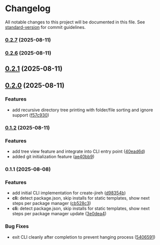 # Changelog

All notable changes to this project will be documented in this file. See [standard-version](https://github.com/conventional-changelog/standard-version) for commit guidelines.

### [0.2.7](https://github.com/jirehgrp-org/create-jireh/compare/v0.2.6...v0.2.7) (2025-08-11)

### [0.2.6](https://github.com/jirehgrp-org/create-jireh/compare/v0.2.5...v0.2.6) (2025-08-11)

## [0.2.1](https://github.com/jirehgrp-org/create-jireh/compare/v0.1.2...v0.2.0) (2025-08-11)

## [0.2.0](https://github.com/jirehgrp-org/create-jireh/compare/v0.1.2...v0.2.0) (2025-08-11)


### Features

* add recursive directory tree printing with folder/file sorting and ignore support ([f57c930](https://github.com/jirehgrp-org/create-jireh/commit/f57c93021528055f7797a57d94b3c395457d7638))

### [0.1.2](https://github.com/jirehgrp-org/create-jireh/compare/v0.1.1...v0.1.2) (2025-08-11)


### Features

* add tree view feature and integrate into CLI entry point ([40ead6d](https://github.com/jirehgrp-org/create-jireh/commit/40ead6de46944d3499d1a19e21af5a58ed0734a9))
* added git initialization feature ([ae40bb9](https://github.com/jirehgrp-org/create-jireh/commit/ae40bb9f6050c8787dc7e9e2db18518dd260a210))

### 0.1.1 (2025-08-08)


### Features

* add initial CLI implementation for create-jireh ([d98354b](https://github.com/jirehgrp-org/create-jireh/commit/d98354b711db8b5b389ad1b05ee4f1f6561ae810))
* **cli:** detect package.json, skip installs for static templates, show next steps per package manager ([cb528c3](https://github.com/jirehgrp-org/create-jireh/commit/cb528c3e4e45c77938cc6e10486f6583e7f34583))
* **cli:** detect package.json, skip installs for static templates, show next steps per package manager update ([3e0dea4](https://github.com/jirehgrp-org/create-jireh/commit/3e0dea4319369ac104276265c6a04a9b23624845))


### Bug Fixes

* exit CLI cleanly after completion to prevent hanging process ([5406591](https://github.com/jirehgrp-org/create-jireh/commit/54065913053e5e47b7d7b90313bc4efed5e7d97e))
